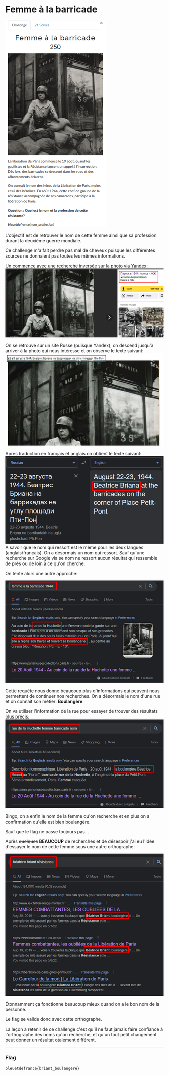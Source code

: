 # Femme à la barricade
![femme_a_la_barricade.png](../Images/femme_a_la_barricade.png)

L'objectif est de retrouver le nom de cette femme ainsi que sa profession durant la deuxième guerre mondiale.

Ce challenge m'a fait perdre pas mal de cheveux puisque les différentes sources ne donnaient pas toutes les mêmes informations.

Un commence avec une recherche inversée sur la photo via [Yandex](https://yandex.com/images/):
![reverse_image_barricade.png](../Images/reverse_image_barricade.png)

On se retrouve sur un site Russe (puisque Yandex), on descend jusqu'à arriver à la photo qui nous intéresse et on observe le texte suivant:
![russian_barricade.png](../Images/russian_barricade.png)

Après traduction en français et anglais on obtient le texte suivant:
![barricade_english_translated.png](../Images/barricade_english_translated.png)
A savoir que le nom qui ressort est le même pour les deux langues (anglais/français).
On a désormais un nom qui ressort. Sauf qu'une recherche sur Google via se nom ne ressort aucun résultat qui ressemble de près ou de loin à ce qu'on cherche.

On tente alors une autre approche:

![google_barricade.png](../Images/google_barricade.png)

Cette requête nous donne beaucoup plus d'informations qui peuvent nous permettent de continuer nos recherches.
On a désormais le nom d'une rue et on connait son métier: **Boulangère**.

On va utiliser l'information de la rue pour essayer de trouver des résultats plus précis:
![google_barricade_precis.png](../Images/google_barricade_precis.png)

Bingo, on a enfin le nom de la femme qu'on recherche et en plus on a confirmation qu'elle est bien boulangère.

Sauf que le flag ne passe toujours pas...

Après ~~quelques~~ **BEAUCOUP** de recherches et de désespoir j'ai eu l'idée d'essayer le nom de cette femme sous une autre orthographe: 

![beatrice_briant.png](../Images/beatrice_briant.png)

Étonnamment ça fonctionne beaucoup mieux quand on a le bon nom de la personne.

Le flag se valide donc avec cette orthographe.

La leçon a retenir de ce challenge c'est qu'il ne faut jamais faire confiance à l'orthographe des noms qu'on recherche, et qu'un tout petit changement peut donner un résultat otalement différent.

---
### Flag
```
bleuetdefrance{briant_boulangere}
```